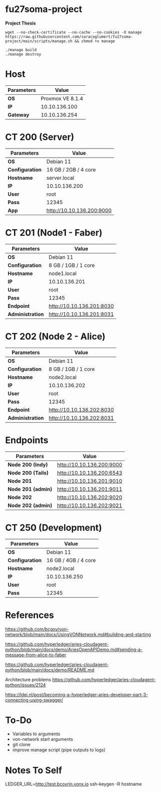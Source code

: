 # fu27soma-project
**Project Thesis**

```
wget --no-check-certificate --no-cache --no-cookies -O manage https://raw.githubusercontent.com/saracoglumert/fu27soma-project/main/scripts/manage.sh && chmod +x manage
```

```
./manage build
./manage destroy
```

# Host
| **Parameters**    | **Value**                       |
|-------------------|---------------------------------|
| **OS**            | Proxmox VE 8.1.4                |
| **IP**            | 10.10.136.100                   |
| **Gateway**       | 10.10.136.254                   |


# CT 200 (Server)
| **Parameters**    | **Value**                       |
|-------------------|---------------------------------|
| **OS**            | Debian 11                       |
| **Configuration** | 16 GB / 2GB / 4 core            |
| **Hostname**      | server.local                    |
| **IP**            | 10.10.136.200                   |
| **User**          | root                            |
| **Pass**          | 12345                           |
| **App**           | http://10.10.136.200:9000       |

# CT 201 (Node1 - Faber)
| **Parameters**    | **Value**                       |
|-------------------|---------------------------------|
| **OS**            | Debian 11                       |
| **Configuration** | 8 GB / 1GB / 1 core             |
| **Hostname**      | node1.local                     |
| **IP**            | 10.10.136.201                   |
| **User**          | root                            |
| **Pass**          | 12345                           |
| **Endpoint**      | http://10.10.136.201:8030       |
| **Administration**| http://10.10.136.201:8031       |

# CT 202 (Node 2 - Alice)
| **Parameters**    | **Value**                       |
|-------------------|---------------------------------|
| **OS**            | Debian 11                       |
| **Configuration** | 8 GB / 1GB / 1 core             |
| **Hostname**      | node2.local                     |
| **IP**            | 10.10.136.202                   |
| **User**          | root                            |
| **Pass**          | 12345                           |
| **Endpoint**      | http://10.10.136.202:8030       |
| **Administration**| http://10.10.136.202:8031       |

# Endpoints
| **Parameters**    | **Value**                       |
|-------------------|---------------------------------|
| **Node 200 (Indy)**       | http://10.10.136.200:9000       |
| **Node 200 (Tails)**      | http://10.10.136.200:6543       |
| **Node 201**              | http://10.10.136.201:9010       |
| **Node 201 (admin)**      | http://10.10.136.201:9011       |
| **Node 202**              | http://10.10.136.202:9020       |
| **Node 202 (admin)**      | http://10.10.136.202:9021       |

# CT 250 (Development)
| **Parameters**    | **Value**                       |
|-------------------|---------------------------------|
| **OS**            | Debian 11                       |
| **Configuration** | 16 GB / 4GB / 4 core            |
| **Hostname**      | node2.local                     |
| **IP**            | 10.10.136.250                   |
| **User**          | root                            |
| **Pass**          | 12345                           |

# References

https://github.com/bcgov/von-network/blob/main/docs/UsingVONNetwork.md#building-and-starting

https://github.com/hyperledger/aries-cloudagent-python/blob/main/docs/demo/AriesOpenAPIDemo.md#sending-a-message-from-alice-to-faber

https://github.com/hyperledger/aries-cloudagent-python/blob/main/docs/demo/README.md

Architecture problems
https://github.com/hyperledger/aries-cloudagent-python/issues/2124

https://ldej.nl/post/becoming-a-hyperledger-aries-developer-part-3-connecting-using-swagger/

# To-Do
- Variables to arguments
- von-network start arguments
- git clone
- improve manage script (pipe outputs to logs)

# Notes To Self
LEDGER_URL=http://test.bcovrin.vonx.io
ssh-keygen -R hostname